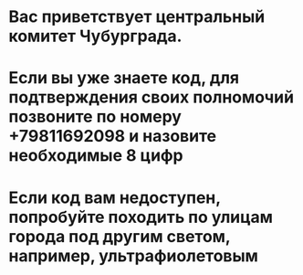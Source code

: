 # Вас приветствует центральный комитет Чубурграда.
#
# Если вы уже знаете код, для подтверждения своих полномочий позвоните по номеру +79811692098 и назовите необходимые 8 цифр
#
# Если код вам недоступен, попробуйте походить по улицам города под другим светом, например, ультрафиолетовым 
